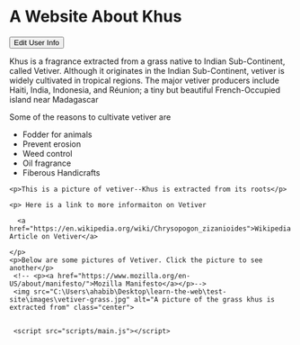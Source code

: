 <!DOCTYPE html>
<html>
  <head> 
  <title>A small website about Khus</title> 
    <meta charset="utf-8"> 
    <link href="styles/styles.css" rel="stylesheet"> 
    <link href="https://fonts.googleapis.com/css2?family=Josefin+Sans:wght@600&display=swap" rel="stylesheet">
  </head>
  
  <body>
<h1>A Website About Khus</h1>
<button>Edit User Info</button>  
    <p>Khus is a fragrance extracted from a grass native to Indian Sub-Continent, called Vetiver. 
      Although it originates in the Indian Sub-Continent, 
      vetiver is widely cultivated in tropical regions. 
      The major vetiver producers include Haiti, India, Indonesia, and Réunion; a tiny but beautiful French-Occupied island near Madagascar
    </p> 
    <p> Some of the reasons to cultivate vetiver are </p>
    <ul>
      <li>Fodder for animals</li>
      <li>Prevent erosion</li>
      <li>Weed control</li> 
      <li>Oil fragrance</li>
      <li>Fiberous Handicrafts</li>
    </ul> 
    
    <p>This is a picture of vetiver--Khus is extracted from its roots</p>  
      
    <p> Here is a link to more informaiton on Vetiver 
        
      <a href="https://en.wikipedia.org/wiki/Chrysopogon_zizanioides">Wikipedia Article on Vetiver</a>

    </p> 
    <p>Below are some pictures of Vetiver. Click the picture to see another</p>
     <!-- <p><a href="https://www.mozilla.org/en-US/about/manifesto/">Mozilla Manifesto</a></p>-->
     <img src="C:\Users\ahabib\Desktop\learn-the-web\test-site\images\vetiver-grass.jpg" alt="A picture of the grass khus is extracted from" class="center">
     
    
     <script src="scripts/main.js"></script>
  </body>
</html> 
